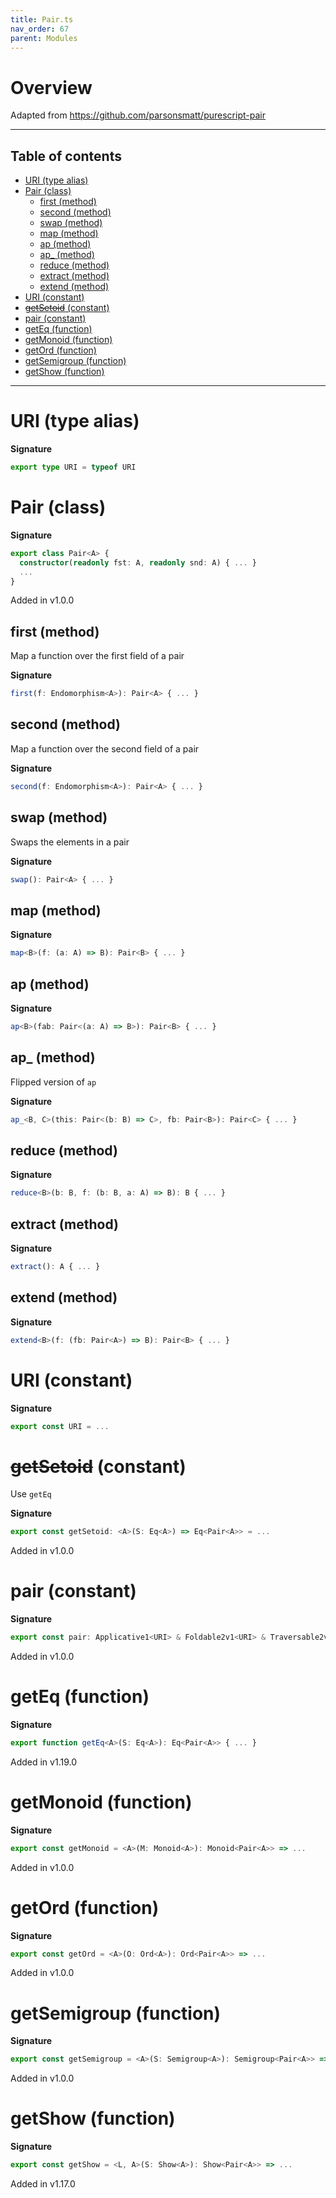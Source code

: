 ```yaml
---
title: Pair.ts
nav_order: 67
parent: Modules
---
```


# Overview

Adapted from https://github.com/parsonsmatt/purescript-pair

---

<h2 class="text-delta">Table of contents</h2>

- [URI (type alias)](#uri-type-alias)
- [Pair (class)](#pair-class)
  - [first (method)](#first-method)
  - [second (method)](#second-method)
  - [swap (method)](#swap-method)
  - [map (method)](#map-method)
  - [ap (method)](#ap-method)
  - [ap\_ (method)](#ap_-method)
  - [reduce (method)](#reduce-method)
  - [extract (method)](#extract-method)
  - [extend (method)](#extend-method)
- [URI (constant)](#uri-constant)
- [~~getSetoid~~ (constant)](#getsetoid-constant)
- [pair (constant)](#pair-constant)
- [getEq (function)](#geteq-function)
- [getMonoid (function)](#getmonoid-function)
- [getOrd (function)](#getord-function)
- [getSemigroup (function)](#getsemigroup-function)
- [getShow (function)](#getshow-function)

---

# URI (type alias)

**Signature**

```ts
export type URI = typeof URI
```

# Pair (class)

**Signature**

```ts
export class Pair<A> {
  constructor(readonly fst: A, readonly snd: A) { ... }
  ...
}
```

Added in v1.0.0

## first (method)

Map a function over the first field of a pair

**Signature**

```ts
first(f: Endomorphism<A>): Pair<A> { ... }
```

## second (method)

Map a function over the second field of a pair

**Signature**

```ts
second(f: Endomorphism<A>): Pair<A> { ... }
```

## swap (method)

Swaps the elements in a pair

**Signature**

```ts
swap(): Pair<A> { ... }
```

## map (method)

**Signature**

```ts
map<B>(f: (a: A) => B): Pair<B> { ... }
```

## ap (method)

**Signature**

```ts
ap<B>(fab: Pair<(a: A) => B>): Pair<B> { ... }
```

## ap\_ (method)

Flipped version of `ap`

**Signature**

```ts
ap_<B, C>(this: Pair<(b: B) => C>, fb: Pair<B>): Pair<C> { ... }
```

## reduce (method)

**Signature**

```ts
reduce<B>(b: B, f: (b: B, a: A) => B): B { ... }
```

## extract (method)

**Signature**

```ts
extract(): A { ... }
```

## extend (method)

**Signature**

```ts
extend<B>(f: (fb: Pair<A>) => B): Pair<B> { ... }
```

# URI (constant)

**Signature**

```ts
export const URI = ...
```

# ~~getSetoid~~ (constant)

Use `getEq`

**Signature**

```ts
export const getSetoid: <A>(S: Eq<A>) => Eq<Pair<A>> = ...
```

Added in v1.0.0

# pair (constant)

**Signature**

```ts
export const pair: Applicative1<URI> & Foldable2v1<URI> & Traversable2v1<URI> & Comonad1<URI> = ...
```

Added in v1.0.0

# getEq (function)

**Signature**

```ts
export function getEq<A>(S: Eq<A>): Eq<Pair<A>> { ... }
```

Added in v1.19.0

# getMonoid (function)

**Signature**

```ts
export const getMonoid = <A>(M: Monoid<A>): Monoid<Pair<A>> => ...
```

Added in v1.0.0

# getOrd (function)

**Signature**

```ts
export const getOrd = <A>(O: Ord<A>): Ord<Pair<A>> => ...
```

Added in v1.0.0

# getSemigroup (function)

**Signature**

```ts
export const getSemigroup = <A>(S: Semigroup<A>): Semigroup<Pair<A>> => ...
```

Added in v1.0.0

# getShow (function)

**Signature**

```ts
export const getShow = <L, A>(S: Show<A>): Show<Pair<A>> => ...
```

Added in v1.17.0
